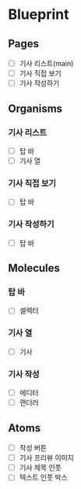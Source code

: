 # Blueprint

## Pages

- [ ] 기사 리스트(main)
- [ ] 기사 직접 보기
- [ ] 기사 작성하기

## Organisms

### 기사 리스트

- [ ] 탑 바
- [ ] 기사 열

### 기사 직접 보기

- [ ] 탑 바

### 기사 작성하기

- [ ] 탑 바

## Molecules

### 탑 바

- [ ] 셀렉터

### 기사 열

- [ ] 기사

### 기사 작성

- [ ] 에디터
- [ ] 랜더러

## Atoms

- [ ] 작성 버튼
- [ ] 기사 프리뷰 이미지
- [ ] 기사 제목 인풋
- [ ] 텍스트 인풋 박스